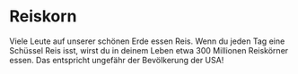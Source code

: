 # Reiskorn

Viele Leute auf unserer schönen Erde essen Reis. Wenn du jeden Tag eine Schüssel
Reis isst, wirst du in deinem Leben etwa 300 Millionen Reiskörner essen. Das
entspricht ungefähr der Bevölkerung der USA!
